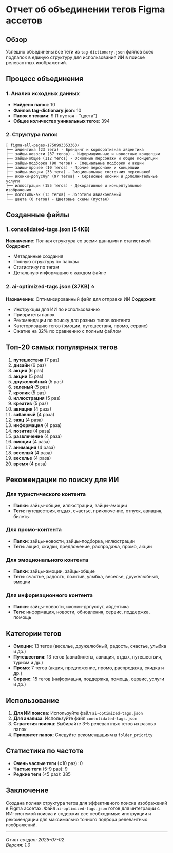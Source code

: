 # Отчет об объединении тегов Figma ассетов

## Обзор

Успешно объединены все теги из `tag-dictionary.json` файлов всех подпапок в единую структуру для использования ИИ в поиске релевантных изображений.

## Процесс объединения

### 1. Анализ исходных данных
- **Найдено папок**: 10
- **Файлов tag-dictionary.json**: 10
- **Папок с тегами**: 9 (1 пустая - "цвета")
- **Общее количество уникальных тегов**: 394

### 2. Структура папок
```
📁 figma-all-pages-1750993353363/
├── айдентика (23 тега) - Брендинг и корпоративная айдентика
├── зайцы-новости (37 тегов) - Информационные и новостные концепции
├── зайцы-общие (112 тегов) - Основные персонажи и общие концепции
├── зайцы-подборка (90 тегов) - Специальные подборки и акции
├── зайцы-прочее (10 тегов) - Прочие персонажи и концепции
├── зайцы-эмоции (33 тега) - Эмоциональные состояния персонажей
├── иконки-допуслуг (97 тегов) - Сервисные иконки и дополнительные услуги
├── иллюстрации (155 тегов) - Декоративные и концептуальные изображения
├── логотипы-ак (13 тегов) - Логотипы авиакомпаний
└── цвета (0 тегов) - Цветовые схемы (пустая)
```

## Созданные файлы

### 1. consolidated-tags.json (54KB)
**Назначение**: Полная структура со всеми данными и статистикой
**Содержит**:
- Метаданные создания
- Полную структуру по папкам
- Статистику по тегам
- Детальную информацию о каждом файле

### 2. ai-optimized-tags.json (37KB) ⭐
**Назначение**: Оптимизированный файл для отправки ИИ
**Содержит**:
- Инструкции для ИИ по использованию
- Приоритеты папок
- Рекомендации по поиску для разных типов контента
- Категоризацию тегов (эмоции, путешествия, промо, сервис)
- Сжатие на 32% по сравнению с полным файлом

## Топ-20 самых популярных тегов

1. **путешествия** (7 раз)
2. **дизайн** (6 раз)
3. **акция** (6 раз)
4. **акции** (5 раз)
5. **дружелюбный** (5 раз)
6. **зеленый** (5 раз)
7. **кролик** (5 раз)
8. **иллюстрация** (5 раз)
9. **креатив** (5 раз)
10. **авиация** (4 раза)
11. **забавный** (4 раза)
12. **заяц** (4 раза)
13. **информация** (4 раза)
14. **позитив** (4 раза)
15. **развлечение** (4 раза)
16. **эмоции** (4 раза)
17. **анимация** (4 раза)
18. **веселый** (4 раза)
19. **веселье** (4 раза)
20. **время** (4 раза)

## Рекомендации по поиску для ИИ

### Для туристического контента
- **Папки**: зайцы-общие, иллюстрации, зайцы-эмоции
- **Теги**: путешествия, отдых, счастье, приключение, отпуск, авиация, билеты

### Для промо-контента
- **Папки**: зайцы-новости, зайцы-подборка, иллюстрации
- **Теги**: акция, скидки, предложение, распродажа, промо, акции

### Для эмоционального контента
- **Папки**: зайцы-эмоции, зайцы-общие
- **Теги**: счастье, радость, позитив, улыбка, веселье, дружелюбный, эмоции

### Для информационного контента
- **Папки**: зайцы-новости, иконки-допуслуг, айдентика
- **Теги**: информация, новости, обновления, сервис, поддержка, помощь

## Категории тегов

- **Эмоции**: 13 тегов (веселье, дружелюбный, радость, счастье, улыбка и др.)
- **Путешествия**: 13 тегов (авиабилеты, авиация, отдых, путешествия, туризм и др.)
- **Промо**: 7 тегов (акция, предложение, промо, распродажа, скидка и др.)
- **Сервис**: 15 тегов (информация, поддержка, помощь, сервис, услуги и др.)

## Использование

1. **Для ИИ поиска**: Используйте файл `ai-optimized-tags.json`
2. **Для анализа**: Используйте файл `consolidated-tags.json`
3. **Стратегия поиска**: Выбирайте 3-5 релевантных тегов из разных папок
4. **Приоритет папок**: Следуйте рекомендациям в `folder_priority`

## Статистика по частоте

- **Очень частые теги** (≥10 раз): 0
- **Частые теги** (5-9 раз): 9
- **Редкие теги** (<5 раз): 385

## Заключение

Создана полная структура тегов для эффективного поиска изображений в Figma ассетах. Файл `ai-optimized-tags.json` готов для интеграции с ИИ-системой поиска и содержит все необходимые инструкции и рекомендации для максимально точного подбора релевантных изображений.

---
*Отчет создан: 2025-07-02*  
*Версия: 1.0* 